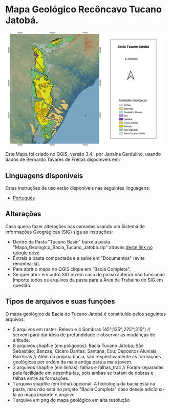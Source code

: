 # Mapa Geológico Recôncavo Tucano Jatobá.

![](bacia_completa.jpg)

Este Mapa foi criado no QGIS, versão 3.4., por Janaína Gerdulino, usando dados de Bernardo Tavares de Freitas disponíveis em: 

## Linguagens disponíveis

Estas instruções de uso estão disponíveis nas seguintes linguagens:

- [Português](README-pt_BR.md)


## Alterações

Caso queira fazer alterações nas camadas usando um Sistema de Informações Geográgicas (SIG) siga as instruções:

- Dentro da Pasta "Tucano Basin" baixe a pasta "Mapa_Geologico_Bacia_Tucano_Jatoba.zip" através [deste link no google drive](https://drive.google.com/drive/folders/1TCvxn5FR1GQgPihrCxRs_5TP24SDcay4?usp=sharing)
- Extraia a pasta compactada e a salve em "Documentos" (evite renomea-lá).
- Para abrir o mapa no QGIS clique em "Bacia Completa".
- Se quer abrir em outro SIG ou em caso do passo anterior não funcionar: Importe todos os arquivos da pasta para a Área de Trabalho do SIG em questão.

## Tipos de arquivos  e suas funções

O mapa geológico da Bacia do Tucano Jatobá é constituído pelos seguintes arquivos:

- 5 arquivos em raster: Relevo e 4 Sombras (45°;135°;225°;315°) // servem para dar ideia de prefundidade e observar as mudanças de altitude.
- 8 arquivos shapfile (em poligonos): Bacia Tucano Jatoba; São Sebastião; Banzae; Cicero Dantas; Santana; Exu; Depositos Aluviais; Barreiras.// Além da própria bacia, são respectivamente as formações geológicas por ordem da mais antiga para a mais jovem.
- 2 arquivos shapfile (em linhas): falhas e falhas_trac // Foram separadas pela facilidade em desenha-las, pois ambas se tratam de dobras e falhas entre as formações.
- 1 arquivo shapfile (em linha) opcional: A hidrologia da bacia está na pasta, mas não está no projeto "Bacia Completa" caso deseje adiciona-la ao mapa importe o arquivo.
- 1 arquivo em png do mapa geológico em alta resolução
